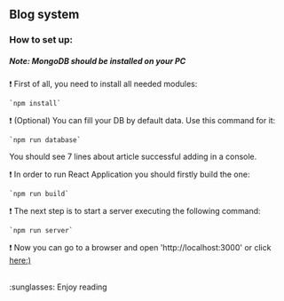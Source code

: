 ## Blog system

### How to set up:
##### Note: MongoDB should be installed on your PC

:exclamation: First of all, you need to install all needed modules:

    `npm install`

:exclamation: (Optional) You can fill your DB by default data. Use this command for it:

    `npm run database`

You should see 7 lines about article successful adding in a console.

:exclamation: In order to run React Application you should firstly build the one:
    
    `npm run build`

:exclamation: The next step is to start a server executing the following command:
    
    `npm run server`

:exclamation: Now you can go to a browser and open 'http://localhost:3000' or click [here:)][1]

<br/>
:sunglasses: Enjoy reading

[1]:http://localhost:3000